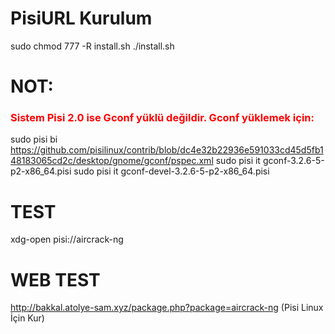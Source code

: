 # PisiURL Kurulum
sudo chmod 777 -R install.sh 
./install.sh

# NOT:
<h3><font color="red">Sistem Pisi 2.0 ise Gconf yüklü değildir. Gconf yüklemek için:</font></h3>

sudo pisi bi https://github.com/pisilinux/contrib/blob/dc4e32b22936e591033cd45d5fb148183065cd2c/desktop/gnome/gconf/pspec.xml
sudo pisi it gconf-3.2.6-5-p2-x86_64.pisi
sudo pisi it gconf-devel-3.2.6-5-p2-x86_64.pisi

# TEST
xdg-open pisi://aircrack-ng

# WEB TEST
http://bakkal.atolye-sam.xyz/package.php?package=aircrack-ng (Pisi Linux İçin Kur)
